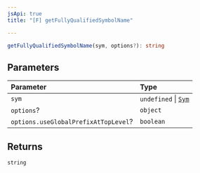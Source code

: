 ```yaml
---
jsApi: true
title: "[F] getFullyQualifiedSymbolName"

---
```

```ts
getFullyQualifiedSymbolName(sym, options?): string
```

## Parameters

| Parameter | Type |
| :------ | :------ |
| `sym` | `undefined` \| [`Sym`](Interface.Sym.md) |
| `options`? | `object` |
| `options.useGlobalPrefixAtTopLevel`? | `boolean` |

## Returns

`string`
